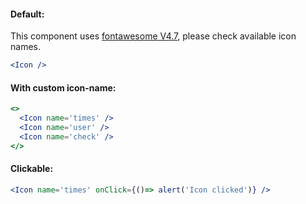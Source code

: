 #### Default:

This component uses [fontawesome V4.7](https://fontawesome.com/v4.7.0/icons/), please check available icon names.
```jsx
<Icon />
```


#### With custom icon-name:

```jsx
<>
  <Icon name='times' />
  <Icon name='user' />
  <Icon name='check' />
</>
```


#### Clickable:

```jsx
<Icon name='times' onClick={()=> alert('Icon clicked')} />
```


